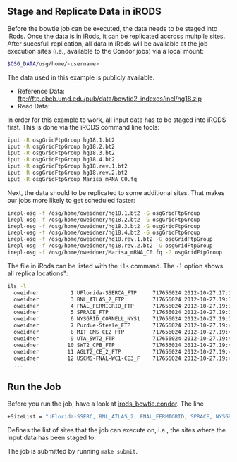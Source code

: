 
## Stage and Replicate Data in iRODS

Before the bowtie job can be executed, the data needs to be staged into
iRods. Once the data is in iRods, it can be replicated 
accross multpile sites. After sucesfull replication, all
data in iRods will be available at the job execution
sites (i.e., available to the Condor jobs) via a local
mount: 

```bash
$OSG_DATA/osg/home/<username>
```

The data used in this example is publicly available. 

* Reference Data: ftp://ftp.cbcb.umd.edu/pub/data/bowtie2_indexes/incl/hg18.zip 
* Read Data:

In order for this example to work, all input data has to be 
staged into iRODS first. This is done via the iRODS command
line tools:

``` bash
iput -R osgGridFtpGroup hg18.1.bt2
iput -R osgGridFtpGroup hg18.2.bt2
iput -R osgGridFtpGroup hg18.3.bt2
iput -R osgGridFtpGroup hg18.4.bt2
iput -R osgGridFtpGroup hg18.rev.1.bt2
iput -R osgGridFtpGroup hg18.rev.2.bt2
iput -R osgGridFtpGroup Marisa_mRNA_C0.fq
```

Next, the data should to be replicated to some  additional
sites. That makes our jobs more likely to get scheduled faster:

```bash
irepl-osg -f /osg/home/oweidner/hg18.1.bt2 -G osgGridFtpGroup
irepl-osg -f /osg/home/oweidner/hg18.2.bt2 -G osgGridFtpGroup
irepl-osg -f /osg/home/oweidner/hg18.3.bt2 -G osgGridFtpGroup
irepl-osg -f /osg/home/oweidner/hg18.4.bt2 -G osgGridFtpGroup
irepl-osg -f /osg/home/oweidner/hg18.rev.1.bt2 -G osgGridFtpGroup
irepl-osg -f /osg/home/oweidner/hg18.rev.2.bt2 -G osgGridFtpGroup
irepl-osg -f /osg/home/oweidner/Marisa_mRNA_C0.fq -G osgGridFtpGroup
```

The file in iRods can be listed with the ```ils``` command. The ```-l``` option
shows all replica locations":

```bash
ils -l 
  oweidner          1 UFlorida-SSERCA_FTP     717656024 2012-10-27.17:19 & hg18.rev.2.bt2
  oweidner          3 BNL_ATLAS_2_FTP         717656024 2012-10-27.19:37 & hg18.rev.2.bt2
  oweidner          4 FNAL_FERMIGRID_FTP      717656024 2012-10-27.19:37 & hg18.rev.2.bt2
  oweidner          5 SPRACE_FTP              717656024 2012-10-27.19:39 & hg18.rev.2.bt2
  oweidner          6 NYSGRID_CORNELL_NYS1    717656024 2012-10-27.19:39 & hg18.rev.2.bt2
  oweidner          7 Purdue-Steele_FTP       717656024 2012-10-27.19:40 & hg18.rev.2.bt2
  oweidner          8 MIT_CMS_CE2_FTP         717656024 2012-10-27.19:41 & hg18.rev.2.bt2
  oweidner          9 UTA_SWT2_FTP            717656024 2012-10-27.19:42 & hg18.rev.2.bt2
  oweidner         10 SWT2_CPB_FTP            717656024 2012-10-27.19:43 & hg18.rev.2.bt2
  oweidner         11 AGLT2_CE_2_FTP          717656024 2012-10-27.19:43 & hg18.rev.2.bt2
  oweidner         12 USCMS-FNAL-WC1-CE3_F    717656024 2012-10-27.19:43 & hg18.rev.2.bt2
  ...
```

## Run the Job

Before you run the job, have a look at [irods_bowtie.condor](https://github.com/oleweidner/ExTENCI/blob/master/condor/irods_bowtie/irods_bowtie.condor).
The line

```bash
+SiteList = "UFlorida-SSERC, BNL_ATLAS_2, FNAL_FERMIGRID, SPRACE, NYSGRID_CORNELL_NYS1, Purdue-Steele, MIT_CMS_CE2, UTA_SWT2, SWT2_CPB, AGLT2_CE_2, USCMS-FNAL-WC1-CE3"
```

Defines the list of sites that the job can execute on, i.e., the sites where the input data has been staged to.

The job is submitted by running ```make submit```. 

